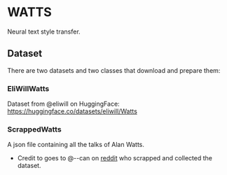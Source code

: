 # WATTS
Neural text style transfer.

## Dataset

There are two datasets and two classes that download and prepare them:

### EliWillWatts
Dataset from @eliwill on HuggingFace: https://huggingface.co/datasets/eliwill/Watts

### ScrappedWatts
A json file containing all the talks of Alan Watts.

- Credit to goes to @--can on [reddit](https://www.reddit.com/r/AlanWatts/comments/izb6a1/comment/hrf7zkn/?utm_source=share&utm_medium=web3x&utm_name=web3xcss&utm_term=1&utm_content=share_button) who scrapped and collected the dataset.
